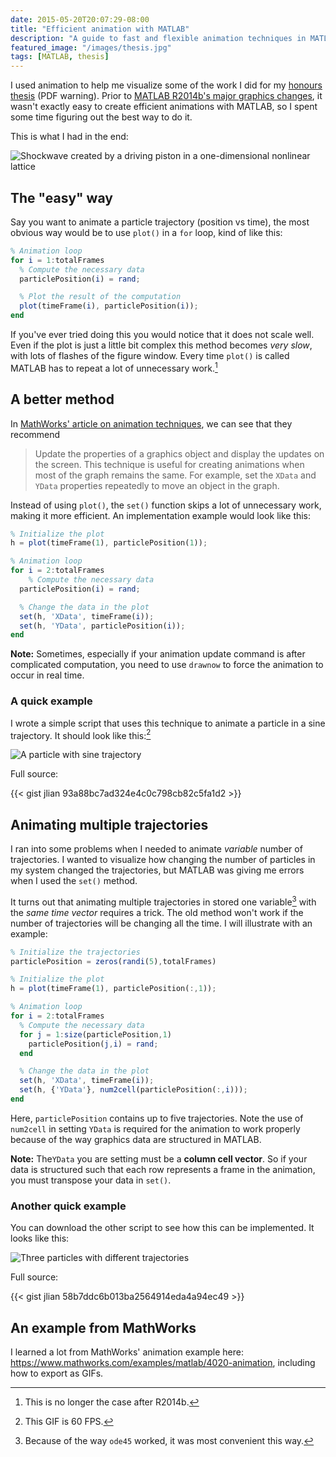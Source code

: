 ```yaml
---
date: 2015-05-20T20:07:29-08:00
title: "Efficient animation with MATLAB"
description: "A guide to fast and flexible animation techniques in MATLAB."
featured_image: "/images/thesis.jpg"
tags: [MATLAB, thesis]
---
```


I used animation to help me visualize some of the work I did for my [honours thesis](/projects/thesis.pdf) (PDF warning). Prior to [MATLAB R2014b's major graphics changes](http://www.mathworks.com/help/matlab/graphics-changes-in-r2014b.html), it wasn't exactly easy to create efficient animations with MATLAB, so I spent some time figuring out the best way to do it.

<!--more-->

This is what I had in the end:

![Shockwave created by a driving piston in a one-dimensional nonlinear lattice](/matlab-animation/shock.gif)

## The "easy" way

Say you want to animate a particle trajectory (position vs time), the most obvious way would be to use `plot()` in a `for` loop, kind of like this:

```octave
% Animation loop
for i = 1:totalFrames
  % Compute the necessary data
  particlePosition(i) = rand;

  % Plot the result of the computation
  plot(timeFrame(i), particlePosition(i));
end
```

If you've ever tried doing this you would notice that it does not scale well. Even if the plot is just a little bit complex this method becomes *very slow*, with lots of flashes of the figure window. Every time `plot()` is called MATLAB has to repeat a lot of unnecessary work.[^1] 

[^1]: This is no longer the case after R2014b.

## A better method

In [MathWorks' article on animation techniques](http://www.mathworks.com/help/matlab/creating_plots/animation-techniques.html), we can see that they recommend 

> Update the properties of a graphics object and display the updates on the screen. This technique is useful for creating animations when most of the graph remains the same. For example, set the `XData` and `YData` properties repeatedly to move an object in the graph.

Instead of using `plot()`, the `set()` function skips a lot of unnecessary work, making it more efficient. An implementation example would look like this:

```octave
% Initialize the plot
h = plot(timeFrame(1), particlePosition(1));

% Animation loop
for i = 2:totalFrames
    % Compute the necessary data
  particlePosition(i) = rand;

  % Change the data in the plot
  set(h, 'XData', timeFrame(i));
  set(h, 'YData', particlePosition(i));
end
```

**Note:** Sometimes, especially if your animation update command is after complicated computation, you need to use `drawnow` to force the animation to occur in real time.

### A quick example

I wrote a simple script that uses this technique to animate a particle in a sine trajectory. It should look like this:[^2]

![A particle with sine trajectory](/matlab-animation/sine.gif)

Full source:

{{< gist jlian 93a88bc7ad324e4c0c798cb82c5fa1d2 >}}

[^2]: This GIF is 60 FPS.

## Animating multiple trajectories

I ran into some problems when I needed to animate *variable* number of trajectories. I wanted to visualize how changing the number of particles in my system changed the trajectories, but MATLAB was giving me errors when I used the `set()` method. 

It turns out that animating multiple trajectories in stored one variable[^3] with the *same time vector* requires a trick. The old method won't work if the number of trajectories will be changing all the time. I will illustrate with an example:

[^3]: Because of the way `ode45` worked, it was most convenient this way.

```octave
% Initialize the trajectories
particlePosition = zeros(randi(5),totalFrames)

% Initialize the plot
h = plot(timeFrame(1), particlePosition(:,1));

% Animation loop
for i = 2:totalFrames
  % Compute the necessary data
  for j = 1:size(particlePosition,1)
    particlePosition(j,i) = rand;
  end

  % Change the data in the plot
  set(h, 'XData', timeFrame(i));
  set(h, {'YData'}, num2cell(particlePosition(:,i)));
end
```

Here, `particlePosition` contains up to five trajectories. Note the use of `num2cell` in setting `YData` is required for the animation to work properly because of the way graphics data are structured in MATLAB.

**Note:** The`YData` you are setting must be a **column cell vector**. So if your data is structured such that each row represents a frame in the animation, you must transpose your data in `set()`.

### Another quick example

You can download the other script to see how this can be implemented. It looks like this:

![Three particles with different trajectories](/matlab-animation/sine2.gif)

Full source:

{{< gist jlian 58b7ddc6b013ba2564914eda4a94ec49 >}}

## An example from MathWorks

I learned a lot from MathWorks' animation example here: <https://www.mathworks.com/examples/matlab/4020-animation>, including how to export as GIFs.